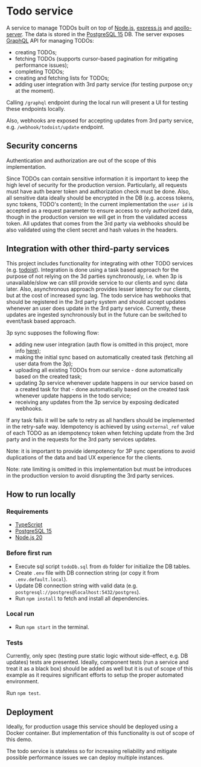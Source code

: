 # Todo service

A service to manage TODOs built on top of [Node.js](https://nodejs.org/en),
[express.js](https://expressjs.com/) and [apollo-server](https://www.apollographql.com/docs/apollo-server/).
The data is stored in the [PostgreSQL 15](https://www.postgresql.org/download/) DB.
The server exposes [GraphQL](https://graphql.org/) API for managing TODOs:

-   creating TODOs;
-   fetching TODOs (supports cursor-based pagination for mitigating performance issues);
-   completing TODOs;
-   creating and fetching lists for TODOs;
-   adding user integration with 3rd party service (for testing purpose on;y at the moment).

Calling `/graphql` endpoint during the local run will present a UI for testing these endpoints locally.

Also, webhooks are exposed for accepting updates from 3rd party service, e.g. `/webhook/todoist/update` endpoint.

## Security concerns

Authentication and authorization are out of the scope of this implementation.

Since TODOs can contain sensitive information it is important to keep the high level of security
for the production version. Particularly, all requests must have auth bearer token and authorization check must be done.
Also, all sensitive data ideally should be encrypted in the DB (e.g. access tokens, sync tokens, TODO's content);
In the current implementation the `user id` is accepted as a request parameter to ensure access to only authorized data,
though in the production version we will get in from the validated access token.
All updates that comes from the 3rd party via webhooks should be also validated using the client secret and hash values in the headers.

## Integration with other third-party services

This project includes functionality for integrating with other TODO services (e.g. [todoist](https://todoist.com/)).
Integration is done using a task based approach for the purpose of not relying on the 3d parties synchronously,
i.e. when 3p is unavailable/slow we can still provide service to our clients and sync data later.
Also, asynchronous approach provides lesser latency for our clients, but at the cost of increased sync lag.
The todo service has webhooks that should be registered in the 3rd party system and should accept updates whenever an user does update in the 3rd party service. Currently, these updates are ingested synchronously but in the future can be switched to event/task based approach.

3p sync supposes the following flow:

-   adding new user integration (auth flow is omitted in this project, more info [here](https://developer.todoist.com/guides/#authorization));
-   making the initial sync based on automatically created task (fetching all user data from the 3p);
-   uploading all existing TODOs from our service - done automatically based on the created task;
-   updating 3p service whenever update happens in our service based on a created task for that - done automatically based on the created task whenever update happens in the todo service;
-   receiving any updates from the 3p service by exposing dedicated webhooks.

If any task fails it will be safe to retry as all handlers should be implemented in the retry-safe way.
Idempotency is achieved by using `external_ref` value of each TODO as an idempotency token when fetching update from the 3rd party and in the requests for the 3rd party services updates.

Note: it is important to provide idempotency for 3P sync operations to avoid duplications of the data and bad UX experience for the clients.

Note: rate limiting is omitted in this implementation but must be introduces in the production version to avoid disrupting the 3rd party services.

## How to run locally

### Requirements

-   [TypeScript](https://www.typescriptlang.org/)
-   [PostgreSQL 15](https://www.postgresql.org/download/)
-   [Node.js 20](https://nodejs.org/en)

### Before first run

-   Execute sql script `todoDb.sql` from `db` folder for initialize the DB tables.
-   Create `.env` file with DB connection string (or copy it from `.env.default.local`).
-   Update DB connection string with valid data (e.g. `postgresql://postgres@localhost:5432/postgres`).
-   Run `npm install` to fetch and install all dependencies.

### Local run

-   Run `npm start` in the terminal.

### Tests

Currently, only spec (testing pure static logic without side-effect, e.g. DB updates) tests are presented.
Ideally, component tests (run a service and treat it as a black box) should be added as well
but it is out of scope of this example as it requires significant efforts to setup the proper automated environment.

Run `npm test`.

## Deployment

Ideally, for production usage this service should be deployed using a Docker container.
But implementation of this functionality is out of scope of this demo.

The todo service is stateless so for increasing reliability and mitigate possible performance issues we can deploy multiple instances.
